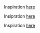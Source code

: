 Inspiration [here](https://pixelarity.com/indivisible)

Insipration [here](https://dribbble.com/shots/2877485-Portfolio-Home-Page/attachments/594346)


Inspiration [here](https://tympanus.net/Development/AnimatedGridLayout/)
